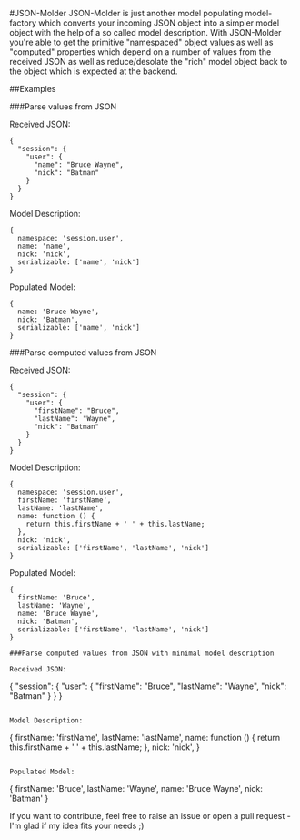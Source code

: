 #JSON-Molder
JSON-Molder is just another model populating model-factory which converts your incoming JSON
object into a simpler model object with the help of a so called model description. With JSON-Molder
you're able to get the primitive "namespaced" object values as well as "computed" properties which
depend on a number of values from the received JSON as well as reduce/desolate the "rich" model
object back to the object which is expected at the backend.

##Examples

###Parse values from JSON

Received JSON:
```
{
  "session": {
    "user": {
      "name": "Bruce Wayne",
      "nick": "Batman"
    }
  }
}
```

Model Description:
```
{
  namespace: 'session.user',
  name: 'name',
  nick: 'nick',
  serializable: ['name', 'nick']
}
```

Populated Model:
```
{
  name: 'Bruce Wayne',
  nick: 'Batman',
  serializable: ['name', 'nick']
}
```


###Parse computed values from JSON

Received JSON:
```
{
  "session": {
    "user": {
      "firstName": "Bruce",
      "lastName": "Wayne",
      "nick": "Batman"
    }
  }
}
```

Model Description:
```
{
  namespace: 'session.user',
  firstName: 'firstName',
  lastName: 'lastName',
  name: function () {
    return this.firstName + ' ' + this.lastName;
  },
  nick: 'nick',
  serializable: ['firstName', 'lastName', 'nick']
}
```

Populated Model:
```
{
  firstName: 'Bruce',
  lastName: 'Wayne',
  name: 'Bruce Wayne',
  nick: 'Batman',
  serializable: ['firstName', 'lastName', 'nick']
}

###Parse computed values from JSON with minimal model description

Received JSON:
```
{
  "session": {
    "user": {
      "firstName": "Bruce",
      "lastName": "Wayne",
      "nick": "Batman"
    }
  }
}
```

Model Description:
```
{
  firstName: 'firstName',
  lastName: 'lastName',
  name: function () {
    return this.firstName + ' ' + this.lastName;
  },
  nick: 'nick',
}
```

Populated Model:
```
{
  firstName: 'Bruce',
  lastName: 'Wayne',
  name: 'Bruce Wayne',
  nick: 'Batman'
}

If you want to contribute, feel free to raise an issue or open a pull request - I'm glad
if my idea fits your needs ;)